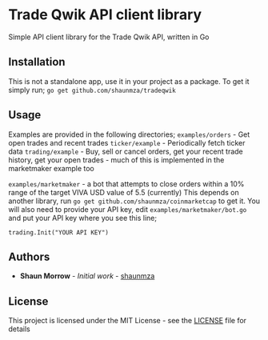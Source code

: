 # Trade Qwik API client library

Simple API client library for the Trade Qwik API, written in Go

## Installation

This is not a standalone app, use it in your project as a package. To get it simply run;
`go get github.com/shaunmza/tradeqwik`

## Usage

Examples are provided in the following directories;
`examples/orders` - Get open trades and recent trades
`ticker/example` - Periodically fetch ticker data
`trading/example` - Buy, sell or cancel orders, get your recent trade history, get your open trades - much of this is implemented in the marketmaker example too

`examples/marketmaker` - a bot that attempts to close orders within a 10% range of the target VIVA USD value of 5.5 (currently)
This depends on another library, run `go get github.com/shaunmza/coinmarketcap` to get it.
You will also need to provide your API key, edit `examples/marketmaker/bot.go` and put your API key where you see this line;
```golang
trading.Init("YOUR API KEY")
```

## Authors

* **Shaun Morrow** - *Initial work* - [shaunmza](https://github.com/shaunmza)

## License

This project is licensed under the MIT License - see the [LICENSE](LICENSE) file for details
